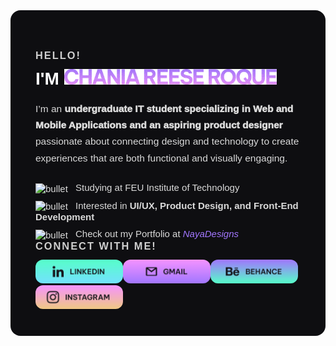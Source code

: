 <!-- GitHub README Profile for Chania Reese Roque -->
<div style="font-family: 'Be Vietnam Pro', sans-serif; background-color:#0E0E11; color:white; padding:40px; border-radius:16px; max-width:750px; margin:auto; text-align:left;">

<h3 style="color:#CFCFCF; font-weight:600; letter-spacing:2px; margin-bottom:12px;">HELLO!</h3>
<h1 style="margin-top:0;">I'M <img src="assets/myname-new1.gif" alt="I'm Chania Reese Roque" width="340"></h1>

  <p style="max-width:650px; line-height:1.7; font-size:15.5px; color:#DADADA; margin-top:10px; margin-bottom:20px;">
    I’m an <b style="font-weight:1000;">undergraduate IT student specializing in Web and Mobile Applications and an aspiring product designer</b> passionate about connecting design and technology to create experiences that are both functional and visually engaging.
  </p>

  <div style="font-size:15px; color:#DADADA; margin-top:25px;">
    <div style="margin-bottom:10px;">
      <img src="assets/bullet.gif" alt="bullet" width="12" style="vertical-align:middle; margin-right:8px;">
      Studying at FEU Institute of Technology
    </div>
    <div style="margin-bottom:10px;">
      <img src="assets/bullet.gif" alt="bullet" width="12" style="vertical-align:middle; margin-right:8px;">
      Interested in <b style="font-weight:900;">UI/UX, Product Design, and Front-End Development</b>
    </div>
    <div>
      <img src="assets/bullet.gif" alt="bullet" width="12" style="vertical-align:middle; margin-right:8px;">
      Check out my Portfolio at
      <a href="https://chaniareese.github.io/LANDING-PAGE-AWD-FEUTECH/" target="_blank" 
         style="color:#A277FF; font-style:italic; font-weight:500; text-decoration:none;">
         NayaDesigns
      </a>
    </div>
  </div>

  <h3 style="color:#CFCFCF; font-weight:600; letter-spacing:2px; margin:0;">CONNECT WITH ME!</h3>

  <div style="display:flex; flex-wrap:wrap; margin-top:12px;">
    <a href="https://linkedin.com/in/chania-reese-roque-133770255" target="_blank" style="text-decoration:none;">
      <img src="assets/linkedin-new.png" alt="LinkedIn" width="140" style="border-radius:12px; border:none;">
    </a>
    <a href="mailto:chania.roque@gmail.com" style="text-decoration:none;">
      <img src="assets/gmail-new.png" alt="Gmail" width="140" style="border-radius:12px; border:none;">
    </a>
    <a href="https://www.behance.net/chaniaroque" target="_blank" style="text-decoration:none;">
      <img src="assets/behance-new.png" alt="Behance" width="140" style="border-radius:12px; border:none;">
    </a>
    <a href="https://www.instagram.com/chaniareese/" target="_blank" style="text-decoration:none;">
      <img src="assets/instagram-new.png" alt="Instagram" width="140" style="border-radius:12px; border:none;">
    </a>
  </div>

</div>
